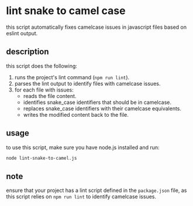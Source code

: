 # lint snake to camel case

this script automatically fixes camelcase issues in javascript files based on eslint output.

## description

this script does the following:

1. runs the project's lint command (`npm run lint`).
2. parses the lint output to identify files with camelcase issues.
3. for each file with issues:
   - reads the file content.
   - identifies snake_case identifiers that should be in camelcase.
   - replaces snake_case identifiers with their camelcase equivalents.
   - writes the modified content back to the file.

## usage

to use this script, make sure you have node.js installed and run:

```bash
node lint-snake-to-camel.js
```

## note

ensure that your project has a lint script defined in the `package.json` file, as this script relies on `npm run lint` to identify camelcase issues.

